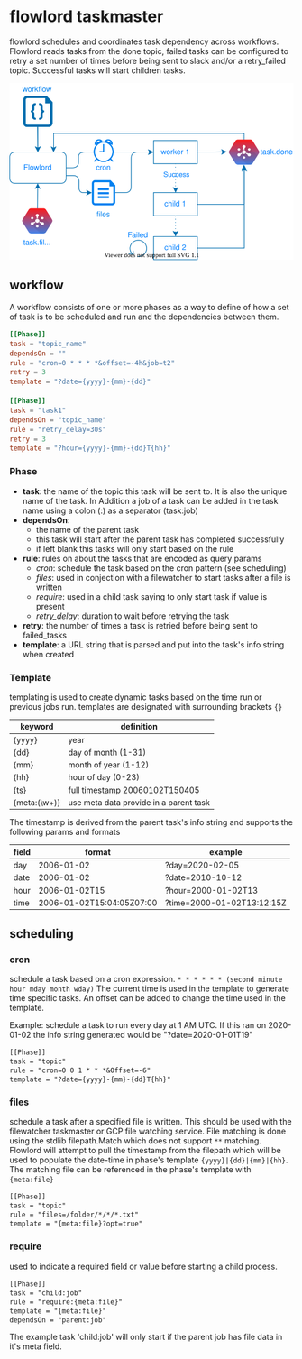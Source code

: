 # flowlord taskmaster
flowlord schedules and coordinates task dependency across workflows. Flowlord reads tasks from the done topic, failed tasks can be configured to retry a set number of times before being sent to slack and/or a retry_failed topic. Successful tasks will start children tasks.

![](./flowlord.drawio.svg)

## workflow 
A workflow consists of one or more phases as a way to define of how a set of task is to be scheduled and run and the dependencies between them. 

``` toml 
[[Phase]]
task = "topic_name"
dependsOn = ""
rule = "cron=0 * * * *&offset=-4h&job=t2"
retry = 3
template = "?date={yyyy}-{mm}-{dd}"

[[Phase]]
task = "task1"
dependsOn = "topic_name"
rule = "retry_delay=30s"
retry = 3
template = "?hour={yyyy}-{mm}-{dd}T{hh}"
```

### Phase 

 - **task**: the name of the topic this task will be sent to. It is also the unique name of the task. In Addition a job of a task can be added in the task name using a colon (:) as a separator (task:job)
 - **dependsOn**: 
   - the name of the parent task
   - this task will start after the parent task has completed successfully
   - if left blank this tasks will only start based on the rule
 - **rule**: rules on about the tasks that are encoded as query params 
   - _cron_: schedule the task based on the cron pattern (see scheduling)
   - _files_: used in conjection with a filewatcher to start tasks after a file is written
   - _require_: used in a child task saying to only start task if value is present
   - _retry_delay_: duration to wait before retrying the task
 - **retry**: the number of times a task is retried before being sent to failed_tasks
 - **template**: a URL string that is parsed and put into the task's info string when created

### Template 
templating is used to create dynamic tasks based on the time run or previous jobs run. templates are designated with surrounding brackets `{}`

| keyword | definition |
|-|-|
| {yyyy} | year |
| {dd} | day of month (1-31) | 
| {mm} | month of year (1-12) | 
| {hh} | hour of day (0-23) | 
| {ts} | full timestamp 20060102T150405 | 
| {meta:(\w+)} | use meta data provide in a parent task| 

The timestamp is derived from the parent task's info string and supports the following params and formats 

| field | format | example | 
|-|-|-|
| day | 2006-01-02 | ?day=2020-02-05 | 
| date | 2006-01-02 | ?date=2010-10-12 | 
| hour | 2006-01-02T15 | ?hour=2000-01-02T13 | 
| time | 2006-01-02T15:04:05Z07:00 | ?time=2000-01-02T13:12:15Z | 

## scheduling 

### cron 
schedule a task based on a cron expression. 
`* * * * * * (second minute hour mday month wday)` 
The current time is used in the template to generate time specific tasks. An offset can be added to change the time used in the template. 

Example: schedule a task to run every day at 1 AM UTC. If this ran on 2020-01-02 the info string generated would be "?date=2020-01-01T19"
```
[[Phase]]
task = "topic"
rule = "cron=0 0 1 * * *&Offset=-6"
template = "?date={yyyy}-{mm}-{dd}T{hh}"
```

### files 
schedule a task after a specified file is written. This should be used with the filewatcher taskmaster or GCP file watching service. File matching is done using the stdlib filepath.Match which does not support `**` matching. Flowlord will attempt to pull the timestamp from the filepath which will be used to populate the date-time in phase's template `{yyyy}|{dd}|{mm}|{hh}`. The matching file can be referenced in the phase's template with `{meta:file}`

```
[[Phase]]
task = "topic"
rule = "files=/folder/*/*/*.txt"
template = "{meta:file}?opt=true"
```

### require

used to indicate a required field or value before starting a child process. 

```
[[Phase]]
task = "child:job"
rule = "require:{meta:file}"
template = "{meta:file}" 
dependsOn = "parent:job"
```
The example task 'child:job' will only start if the parent job has file data in it's meta field. 
